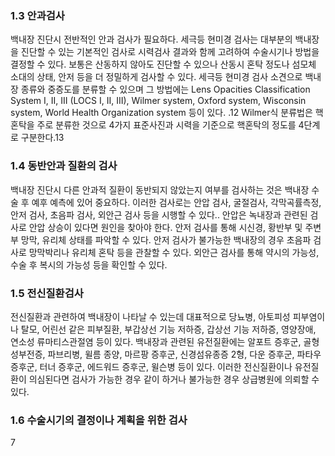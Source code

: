 ### 1.3 안과검사

백내장 진단시 전반적인 안과 검사가 필요하다. 세극등 현미경 검사는 대부분의 백내장을 진단할 수 있는 기본적인 검사로 시력검사 결과와 함께 고려하여 수술시기나 방법을 결정할 수 있다. 보통은 산동하지 않아도 진단할 수 있으나 산동시 혼탁 정도나 섬모체 소대의 상태, 안저 등을 더 정밀하게 검사할 수 있다.
세극등 현미경 검사 소견으로 백내장 종류와 중증도를 분류할 수 있으며 그 방법에는 Lens Opacities Classification System I, II, III (LOCS I, II, III), Wilmer system, Oxford system, Wisconsin system, World Health Organization system 등이 있다. .12 Wilmer식 분류법은 핵혼탁을 주로 분류한 것으로 4가지 표준사진과 시력을 기준으로 핵혼탁의 정도를 4단계로 구분한다.13

### 1.4 동반안과 질환의 검사

백내장 진단시 다른 안과적 질환이 동반되지 않았는지 여부를 검사하는 것은 백내장 수술 후 예후 예측에 있어 중요하다. 이러한 검사로는 안압 검사, 굴절검사, 각막곡률측정, 안저 검사, 초음파 검사, 외안근 검사 등을 시행할 수 있다..
안압은 녹내장과 관련된 검사로 안압 상승이 있다면 원인을 찾아야 한다.
안저 검사를 통해 시신경, 황반부 및 주변부 망막, 유리체 상태를 파악할 수 있다. 안저 검사가 불가능한 백내장의 경우 초음파 검사로 망막박리나 유리체 혼탁 등을 관찰할 수 있다. 외안근 검사를 통해 약시의 가능성, 수술 후 복시의 가능성 등을 확인할 수 있다.

### 1.5 전신질환검사

전신질환과 관련하여 백내장이 나타날 수 있는데 대표적으로 당뇨병, 아토피성 피부염이나 탈모, 어린선 같은 피부질환, 부갑상선 기능 저하증, 갑상선 기능 저하증, 영양장애, 연소성 류마티스관절염 등이 있다.
백내장과 관련된 유전질환에는 알포트 증후군, 골형성부전증, 파브리병, 윌름 종양, 마르팡 증후군, 신경섬유종증 2형, 다운 증후군, 파타우 증후군, 터너 증후군, 에드워드 증후군, 윌슨병 등이 있다.
이러한 전신질환이나 유전질환이 의심된다면 검사가 가능한 경우 같이 하거나 불가능한 경우 상급병원에 의뢰할 수 있다.

### 1.6 수술시기의 결정이나 계획을 위한 검사

<PAGE>7